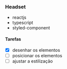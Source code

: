 ### Headset

- reactjs
- typescript 
- styled-component

#### Tarefas

- [x] desenhar os elementos
- [ ] posicionar os elementos
- [ ] ajustar a estilização
